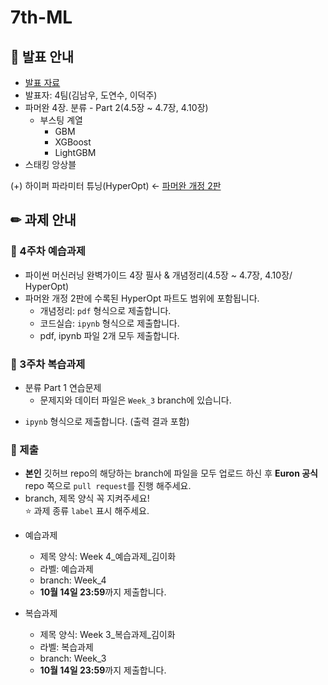 # 7th-ML

## 📢 발표 안내
- [발표 자료]( )
- 발표자: 4팀(김남우, 도연수, 이덕주)
- 파머완 4장. 분류 - Part 2(4.5장 ~ 4.7장, 4.10장)
  - 부스팅 계열
    - GBM
    - XGBoost
    - LightGBM
- 스태킹 앙상블
  
(+) 하이퍼 파라미터 튜닝(HyperOpt) ← [파머완 개정 2판](https://drive.google.com/file/d/11O1eiL7tLz3D_ghItj8FujW4uCNAFKI0/view?usp=drive_link)

## ✏ 과제 안내
### 📍 4주차 예습과제
- 파이썬 머신러닝 완벽가이드 4장 필사 & 개념정리(4.5장 ~ 4.7장, 4.10장/ HyperOpt)
- 파머완 개정 2판에 수록된 HyperOpt 파트도 범위에 포함됩니다.
  - 개념정리: ```pdf``` 형식으로 제출합니다.
  - 코드실습: ```ipynb``` 형식으로 제출합니다.
  - pdf, ipynb 파일 2개 모두 제출합니다.
       
### 📍 3주차 복습과제
- 분류 Part 1 연습문제
  - 문제지와 데이터 파일은 `Week_3` branch에 있습니다.
*  ```ipynb``` 형식으로 제출합니다. (출력 결과 포함)
  
### 📍 제출
- **본인** 깃허브 repo의 해당하는 branch에 파일을 모두 업로드 하신 후 **Euron 공식** repo 쪽으로 ```pull request```를 진행 해주세요.
- branch, 제목 양식 꼭 지켜주세요!  
⭐ 과제 종류 ```label``` 표시 해주세요.

* 예습과제
  - 제목 양식: Week 4_예습과제_김이화
  - 라벨: 예습과제
  - branch: Week_4
  - **10월 14일 23:59**까지 제출합니다.
  
* 복습과제
  - 제목 양식: Week 3_복습과제_김이화
  - 라벨: 복습과제
  - branch: Week_3
  - **10월 14일 23:59**까지 제출합니다.
